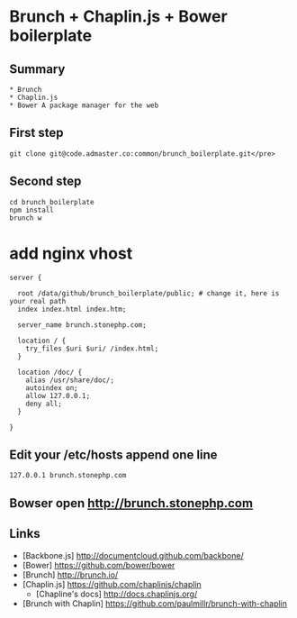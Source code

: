 # Brunch + Chaplin.js + Bower boilerplate

## Summary

```
* Brunch
* Chaplin.js
* Bower A package manager for the web
```

## First step
```
git clone git@code.admaster.co:common/brunch_boilerplate.git</pre>
```

## Second step
```
cd brunch_boilerplate
npm install
brunch w
```

# add nginx vhost
```
server {

  root /data/github/brunch_boilerplate/public; # change it, here is your real path
  index index.html index.htm;

  server_name brunch.stonephp.com;

  location / {
    try_files $uri $uri/ /index.html;
  }

  location /doc/ {
    alias /usr/share/doc/;
    autoindex on;
    allow 127.0.0.1;
    deny all;
  }

}
```

## Edit your /etc/hosts append one line
```
127.0.0.1 brunch.stonephp.com
```

## Bowser open http://brunch.stonephp.com




## Links

* [Backbone.js] http://documentcloud.github.com/backbone/
* [Bower] https://github.com/bower/bower
* [Brunch] http://brunch.io/
* [Chaplin.js] https://github.com/chaplinjs/chaplin
  * [Chapline's docs] http://docs.chaplinjs.org/
* [Brunch with Chaplin] https://github.com/paulmillr/brunch-with-chaplin